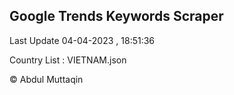 

## Google Trends Keywords Scraper 
 
Last Update 04-04-2023 , 18:51:36

Country List :
VIETNAM.json



© Abdul Muttaqin 
